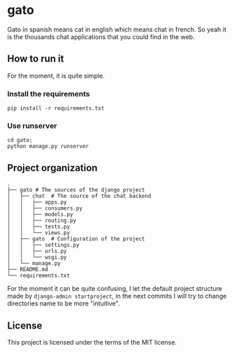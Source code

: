 # gato

Gato in spanish means cat in english which means chat in french. So yeah
it is the thousands chat applications that you could find in the web.

## How to run it

For the moment, it is quite simple.

### Install the requirements

`pip install -r requirements.txt`

### Use runserver

```
cd gato;
python manage.py runserver
```

## Project organization

```
.
├── gato # The sources of the django project
│   ├── chat  # The source of the chat backend
│   │   ├── apps.py
│   │   ├── consumers.py
│   │   ├── models.py
│   │   ├── routing.py
│   │   ├── tests.py
│   │   └── views.py
│   ├── gato  # Configuration of the project
│   │   ├── settings.py
│   │   ├── urls.py
│   │   └── wsgi.py
│   └── manage.py
├── README.md
└── requirements.txt
```

For the moment it can be quite confusing, I let the default project structure
made by `django-admin startproject`, in the next commits I will try to change
directories name to be more "intuitive".

## License

This project is licensed under the terms of the MIT license.
